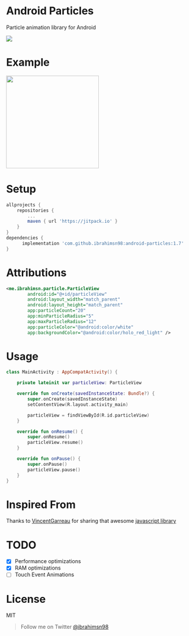 # Android Particles
Particle animation library for Android

[![](https://jitpack.io/v/ibrahimsn98/android-particles.svg)](https://jitpack.io/#ibrahimsn98/android-particles)

# Example
<img width="250" src="https://github.com/ibrahimsn98/android-particles/blob/master/art/particle2.gif"/>


# Setup
```gradle
allprojects {
    repositories {
        ...
        maven { url 'https://jitpack.io' }
    }
}
dependencies {
      implementation 'com.github.ibrahimsn98:android-particles:1.7'
}
```

# Attributions
```xml
<me.ibrahimsn.particle.ParticleView
        android:id="@+id/particleView"                        
        android:layout_width="match_parent"
        android:layout_height="match_parent"
        app:particleCount="20"
        app:minParticleRadius="5"
        app:maxParticleRadius="12"
        app:particleColor="@android:color/white"
        app:backgroundColor="@android:color/holo_red_light" />
```

# Usage
```kotlin
class MainActivity : AppCompatActivity() {

    private lateinit var particleView: ParticleView

    override fun onCreate(savedInstanceState: Bundle?) {
        super.onCreate(savedInstanceState)
        setContentView(R.layout.activity_main)

        particleView = findViewById(R.id.particleView)
    }

    override fun onResume() {
        super.onResume()
        particleView.resume()
    }

    override fun onPause() {
        super.onPause()
        particleView.pause()
    }
}
```

# Inspired From
Thanks to [VincentGarreau](https://github.com/VincentGarreau) for sharing that awesome [javascript library](https://github.com/VincentGarreau/particles.js)

# TODO
- [x] Performance optimizations
- [x] RAM optimizations
- [ ] Touch Event Animations

# License
MIT

> Follow me on Twitter [@ibrahimsn98](https://twitter.com/ibrahimsn98)
